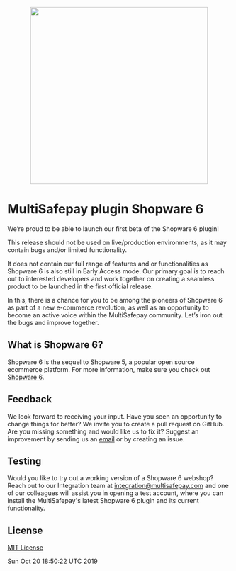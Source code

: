 <p align="center">
  <img src="https://www.multisafepay.com/img/multisafepaylogo.svg" width="400px" position="center">
</p>

# MultiSafepay plugin Shopware 6

We’re proud to be able to launch our first beta of the Shopware 6 plugin!

This release should not be used on live/production environments, as it may contain bugs and/or limited functionality.

It does not contain our full range of features and or functionalities as Shopware 6 is also still in Early Access mode.
Our primary goal is to reach out to interested developers and work together on creating a seamless product to be launched in the first official release.

In this, there is a chance for you to be among the pioneers of Shopware 6 as part of a new e-commerce revolution, as well as an opportunity to become an active voice within the MultiSafepay community.
Let’s iron out the bugs and improve together.

## What is Shopware 6?
Shopware 6 is the sequel to Shopware 5, a popular open source ecommerce platform. For more information, make sure you check out [Shopware 6](https://www.shopware.com/en/products/shopware-6/).

## Feedback
We look forward to receiving your input.
Have you seen an opportunity to change things for better? We invite you to create a pull request on GitHub.
Are you missing something and would like us to fix it? Suggest an improvement by sending us an [email](mailto:integration@multisafepay.com) or by creating an issue.

## Testing
Would you like to try out a working version of a Shopware 6 webshop? Reach out to our Integration team at <integration@multisafepay.com> and one of our colleagues will assist you in opening a test account, where you can install the MultiSafepay's latest Shopware 6 plugin and its current functionality.

## License
[MIT License](https://github.com/MultiSafepay/shopware6/blob/develop/LICENSE)


Sun Oct 20 18:50:22 UTC 2019